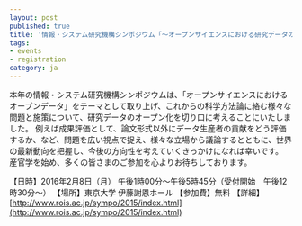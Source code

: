 ```yaml
---
layout: post
published: true
title: '情報・システム研究機構シンポジウム「～オープンサイエンスにおける研究データのオープン化～」(2016年2月8日)が開催されます。'
tags:
- events
- registration
category: ja
---
```

本年の情報・システム研究機構シンポジウムは、「オープンサイエンスにおけるオープンデータ」をテーマとして取り上げ、これからの科学方法論に絡む様々な問題と施策について、研究データのオープン化を切り口に考えることにいたしました。
例えば成果評価として、論文形式以外にデータ生産者の貢献をどう評価するか、など、問題を広い視点で捉え、様々な立場から議論するとともに、世界の最新動向を把握し、今後の方向性を考えていくきっかけになれば幸いです。
産官学を始め、多くの皆さまのご参加を心よりお待ちしております。

 
【日時】2016年2月8日（月） 午後1時00分～午後5時45分（受付開始　午後12時30分～）
【場所】東京大学 伊藤謝恩ホール
【参加費】無料
【詳細】[http://www.rois.ac.jp/sympo/2015/index.html](http://www.rois.ac.jp/sympo/2015/index.html)